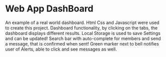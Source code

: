 # Web App DashBoard

An example of a real world dashboard.
Html Css and Javascript were used to create this project.
Dashboard functionality, by clicking on the tabs, the dashboard displays different results.
Local Storage is used to save Settings and can be updated!
Search bar with auto-complete for members and send a message, that is confirmed when sent!
Green marker next to bell notifies user of Alerts, able to click and see messages as well.
